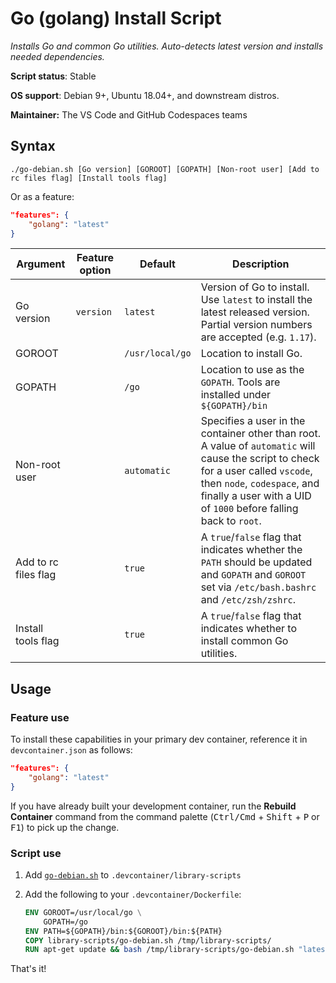 # Go (golang) Install Script

*Installs Go and common Go utilities. Auto-detects latest version and installs needed dependencies.*

**Script status**: Stable

**OS support**: Debian 9+, Ubuntu 18.04+, and downstream distros.

**Maintainer:** The VS Code and GitHub Codespaces teams

## Syntax

```text
./go-debian.sh [Go version] [GOROOT] [GOPATH] [Non-root user] [Add to rc files flag] [Install tools flag]
```

Or as a feature:

```json
"features": {
    "golang": "latest"
}
```

|Argument|Feature option|Default|Description|
|--------|--------------|-------|-----------|
|Go version|`version` | `latest`| Version of Go to install. Use `latest` to install the latest released version. Partial version numbers are accepted (e.g. `1.17`).|
|GOROOT| | `/usr/local/go`| Location to install Go. |
|GOPATH| | `/go`| Location to use as the `GOPATH`. Tools are installed under `${GOPATH}/bin` |
|Non-root user| | `automatic`| Specifies a user in the container other than root. A value of `automatic` will cause the script to check for a user called `vscode`, then `node`, `codespace`, and finally a user with a UID of `1000` before falling back to `root`. |
| Add to rc files flag | | `true` | A `true`/`false` flag that indicates whether the `PATH` should be updated and `GOPATH` and `GOROOT` set via `/etc/bash.bashrc` and `/etc/zsh/zshrc`. |
| Install tools flag | | `true` | A `true`/`false` flag that indicates whether to install common Go utilities. |

## Usage

### Feature use

To install these capabilities in your primary dev container, reference it in `devcontainer.json` as follows:

```json
"features": {
    "golang": "latest"
}
```

If you have already built your development container, run the **Rebuild Container** command from the command palette (<kbd>Ctrl/Cmd</kbd> + <kbd>Shift</kbd> + <kbd>P</kbd> or <kbd>F1</kbd>) to pick up the change.

### Script use

1. Add [`go-debian.sh`](../go-debian.sh) to `.devcontainer/library-scripts`

2. Add the following to your `.devcontainer/Dockerfile`:

    ```Dockerfile
    ENV GOROOT=/usr/local/go \
        GOPATH=/go
    ENV PATH=${GOPATH}/bin:${GOROOT}/bin:${PATH}
    COPY library-scripts/go-debian.sh /tmp/library-scripts/
    RUN apt-get update && bash /tmp/library-scripts/go-debian.sh "latest" "${GOROOT}" "${GOPATH}"
    ```

That's it!
